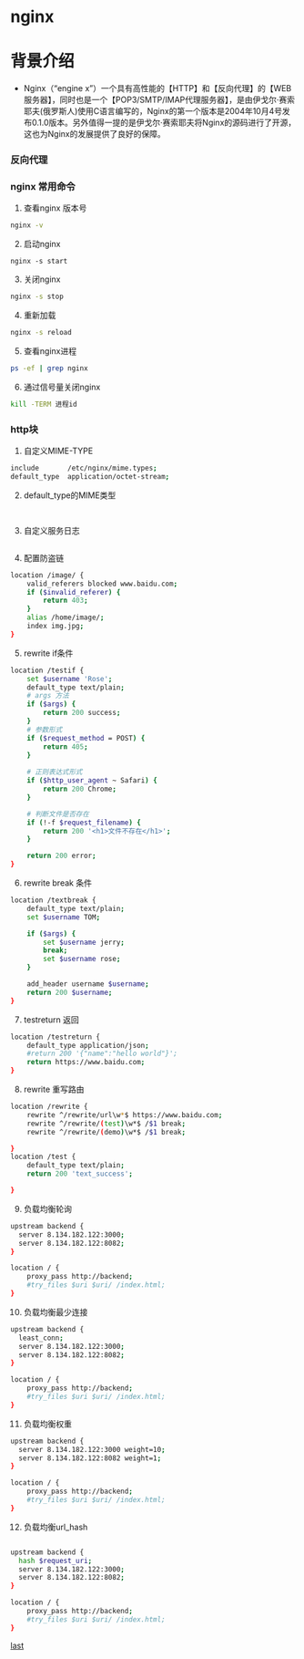 # nginx 

# 背景介绍
-  Nginx（“engine x”）一个具有高性能的【HTTP】和【反向代理】的【WEB服务器】，同时也是一个【POP3/SMTP/IMAP代理服务器】，是由伊戈尔·赛索耶夫(俄罗斯人)使用C语言编写的，Nginx的第一个版本是2004年10月4号发布0.1.0版本。另外值得一提的是伊戈尔·赛索耶夫将Nginx的源码进行了开源，这也为Nginx的发展提供了良好的保障。


### 反向代理


### nginx 常用命令
1. 查看nginx 版本号

```bash
nginx -v 
```
2. 启动nginx 
```
nginx -s start
```
3. 关闭nginx
```bash
nginx -s stop
```
4. 重新加载
```bash
nginx -s reload
```

5. 查看nginx进程
```bash
ps -ef | grep nginx     
```

6. 通过信号量关闭nginx
```bash
kill -TERM 进程id
```

### http块

1. 自定义MIME-TYPE

```bash
include       /etc/nginx/mime.types;
default_type  application/octet-stream;
```
2. default_type的MIME类型
```
                       
```
3. 自定义服务日志
```

```
4. 配置防盗链
```bash
location /image/ {
    valid_referers blocked www.baidu.com;
    if ($invalid_referer) {
        return 403;
    }
    alias /home/image/;
    index img.jpg;
}
```
5. rewrite if条件

```bash
location /testif {
    set $username 'Rose';
    default_type text/plain;
    # args 方法
    if ($args) {
        return 200 success;
    }
    # 参数形式
    if ($request_method = POST) {
        return 405;
    }
    
    # 正则表达式形式
    if ($http_user_agent ~ Safari) {
        return 200 Chrome;
    }

    # 判断文件是否存在
    if (!-f $request_filename) {
        return 200 '<h1>文件不存在</h1>';
    }

    return 200 error;
}
```

6. rewrite break 条件

```bash
location /textbreak {
    default_type text/plain;
    set $username TOM;

    if ($args) {
        set $username jerry;
        break;
        set $username rose;
    }

    add_header username $username;
    return 200 $username;
}
```
7. testreturn 返回
```bash
location /testreturn {
    default_type application/json;
    #return 200 '{"name":"hello world"}';
    return https://www.baidu.com;
}
```
8. rewrite 重写路由
```bash
location /rewrite {
    rewrite ^/rewrite/url\w*$ https://www.baidu.com;
    rewrite ^/rewrite/(test)\w*$ /$1 break;
    rewrite ^/rewrite/(demo)\w*$ /$1 break;

}
location /test {
    default_type text/plain;
    return 200 'text_success';

}
```
9. 负载均衡轮询

```bash
upstream backend {
  server 8.134.182.122:3000;
  server 8.134.182.122:8082;
}

location / {
    proxy_pass http://backend;
    #try_files $uri $uri/ /index.html;
}

```
10. 负载均衡最少连接
```bash
upstream backend {
  least_conn;
  server 8.134.182.122:3000;
  server 8.134.182.122:8082;
}

location / {
    proxy_pass http://backend;
    #try_files $uri $uri/ /index.html;
}
```
11. 负载均衡权重
```bash
upstream backend {
  server 8.134.182.122:3000 weight=10;
  server 8.134.182.122:8082 weight=1;
}

location / {
    proxy_pass http://backend;
    #try_files $uri $uri/ /index.html;
}
```
12. 负载均衡url_hash
```bash

upstream backend {
  hash $request_uri;
  server 8.134.182.122:3000;
  server 8.134.182.122:8082;
}

location / {
    proxy_pass http://backend;
    #try_files $uri $uri/ /index.html;
}
```

[last](https://www.bilibili.com/video/BV1ov41187bq/?p=55&spm_id_from=pageDriver&vd_source=10257e657caa8b54111087a9329462e8)
